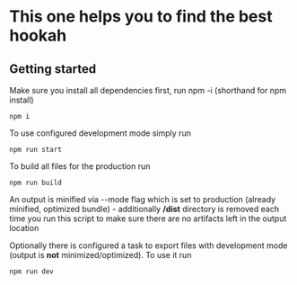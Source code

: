 # This one helps you to find the best hookah

## Getting started

Make sure you install all dependencies first, run npm -i (shorthand for npm install)

```
npm i
```

To use configured development mode simply run

```
npm run start
```

To build all files for the production run

```
npm run build
```

An output is minified via --mode flag which is set to production (already minified, optimized bundle) - additionally **/dist** directory is removed each time you run this script to make sure there are no artifacts left in the output location

Optionally there is configured a task to export files with development mode (output is **not** minimized/optimized). To use it run

```
npm run dev
```



